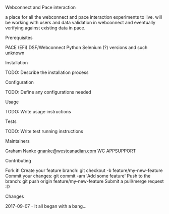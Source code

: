 Webconnect and Pace interaction

a place for all the webconnect and pace interaction experiments to live.
will be working with users and data validation in webconnect and eventually
verifying against existing data in pace.

Prerequisites

PACE (EFi)
DSF/Webconnect
Python
Selenium (?) versions and such unknown

Installation

TODO: Describe the installation process

Configuration

TODO: Define any configurations needed

Usage

TODO: Write usage instructions

Tests

TODO: Write test running instructions

Maintainers

Graham Nanke <gnanke@westcanadian.com> WC APPSUPPORT

Contributing

Fork it!
Create your feature branch: git checkout -b feature/my-new-feature
Commit your changes: git commit -am 'Add some feature'
Push to the branch: git push origin feature/my-new-feature
Submit a pull/merge request :D

Changes

2017-09-07 - It all began with a bang...